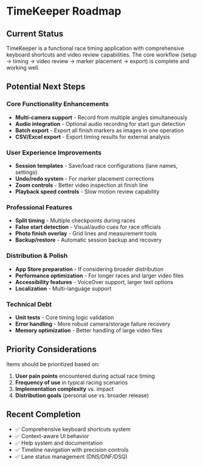 # TimeKeeper Roadmap

## Current Status
TimeKeeper is a functional race timing application with comprehensive keyboard shortcuts and video review capabilities. The core workflow (setup → timing → video review → marker placement → export) is complete and working well.

## Potential Next Steps

### Core Functionality Enhancements
- **Multi-camera support** - Record from multiple angles simultaneously
- **Audio integration** - Optional audio recording for start gun detection
- **Batch export** - Export all finish markers as images in one operation
- **CSV/Excel export** - Export timing results for external analysis

### User Experience Improvements
- **Session templates** - Save/load race configurations (lane names, settings)
- **Undo/redo system** - For marker placement corrections
- **Zoom controls** - Better video inspection at finish line
- **Playback speed controls** - Slow motion review capability

### Professional Features
- **Split timing** - Multiple checkpoints during races
- **False start detection** - Visual/audio cues for race officials
- **Photo finish overlay** - Grid lines and measurement tools
- **Backup/restore** - Automatic session backup and recovery

### Distribution & Polish
- **App Store preparation** - If considering broader distribution
- **Performance optimization** - For longer races and larger video files
- **Accessibility features** - VoiceOver support, larger text options
- **Localization** - Multi-language support

### Technical Debt
- **Unit tests** - Core timing logic validation
- **Error handling** - More robust camera/storage failure recovery
- **Memory optimization** - Better handling of large video files

## Priority Considerations
Items should be prioritized based on:
1. **User pain points** encountered during actual race timing
2. **Frequency of use** in typical racing scenarios
3. **Implementation complexity** vs. impact
4. **Distribution goals** (personal use vs. broader release)

## Recent Completion
- ✅ Comprehensive keyboard shortcuts system
- ✅ Context-aware UI behavior
- ✅ Help system and documentation
- ✅ Timeline navigation with precision controls
- ✅ Lane status management (DNS/DNF/DSQ)